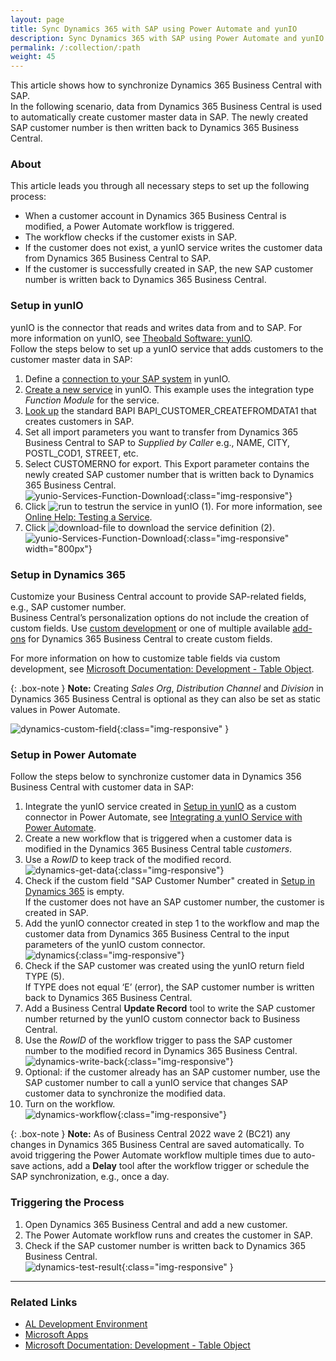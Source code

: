 ```yaml
---
layout: page
title: Sync Dynamics 365 with SAP using Power Automate and yunIO
description: Sync Dynamics 365 with SAP using Power Automate and yunIO
permalink: /:collection/:path
weight: 45
---
```


This article shows how to synchronize Dynamics 365 Business Central with SAP.<br>
In the following scenario, data from Dynamics 365 Business Central is used to automatically create customer master data in SAP. 
The newly created SAP customer number is then written back to Dynamics 365 Business Central.

### About
This article leads you through all necessary steps to set up the following process:
- When a customer account in Dynamics 365 Business Central is modified, a Power Automate workflow is triggered.
- The workflow checks if the customer exists in SAP.
- If the customer does not exist, a yunIO service writes the customer data from Dynamics 365 Business Central to SAP.
- If the customer is successfully created in SAP, the new SAP customer number is written back to Dynamics 365 Business Central.


### Setup in yunIO

yunIO is the connector that reads and writes data from and to SAP.
For more information on yunIO, see [Theobald Software: yunIO](https://theobald-software.com/en/yunio/).<br>
Follow the steps below to set up a yunIO service that adds customers to the customer master data in SAP:

1. Define a [connection to your SAP system](https://help.theobald-software.com/en/yunio/sap-connection) in yunIO. 
2. [Create a new service](https://help.theobald-software.com/en/yunio/getting-started#creating-a-service) in yunIO. 
This example uses the integration type *Function Module* for the service.
3. [Look up](https://help.theobald-software.com/en/yunio/bapis-and-function-modules#look-up-a-function-module--bapi) the standard BAPI BAPI_CUSTOMER_CREATEFROMDATA1 that creates customers in SAP. 
4. Set all import parameters you want to transfer from Dynamics 365 Business Central to SAP to *Supplied by Caller* e.g., NAME, CITY, POSTL_COD1, STREET, etc.<br>
5. Select CUSTOMERNO for export. This Export parameter contains the newly created SAP customer number that is written back to Dynamics 365 Business Central.<br>
![yunio-Services-Function-Download](/img/contents\yunio\yunio-bapi-createcustomer.png){:class="img-responsive"}
6. Click ![run](/img/contents/yunio/run-icon.png) to testrun the service in yunIO (1). For more information, see [Online Help: Testing a Service](https://help.theobald-software.com/en/yunio/run-services#testing-a-service).
7. Click ![download-file](/img/contents/yunio/download.png) to download the service definition (2).<br>
![yunio-Services-Function-Download](/img/contents/yunio/yunio-run-services-function-download.png){:class="img-responsive" width="800px"}

### Setup in Dynamics 365

Customize your Business Central account to provide SAP-related fields, e.g., SAP customer number.<br>
Business Central’s personalization options do not include the creation of custom fields. 
Use [custom development](https://learn.microsoft.com/en-us/dynamics365/business-central/dev-itpro/developer/devenv-reference-overview) or one of multiple available [add-ons](https://appsource.microsoft.com/en-us/marketplace/apps) for Dynamics 365 Business Central to create custom fields.

For more information on how to customize table fields via custom development, see [Microsoft Documentation: Development - Table Object](https://learn.microsoft.com/en-us/dynamics365/business-central/dev-itpro/developer/devenv-table-object).

{: .box-note }
**Note:** Creating *Sales Org*, *Distribution Channel* and *Division* in Dynamics 365 Business Central is optional as they can also be set as static values in Power Automate.

![dynamics-custom-field](/img/contents/yunio/dynamics-custom-field.png){:class="img-responsive" }


### Setup in Power Automate

Follow the steps below to synchronize customer data in Dynamics 356 Business Central with customer data in SAP:

1. Integrate the yunIO service created in [Setup in yunIO](#setup-in-yunio) as a custom connector in Power Automate, see [Integrating a yunIO Service with Power Automate](https://kb.theobald-software.com/yunio/integrating-a-yunio-service-with-power-automate#configuring-a-yunio-custom-connector-in-power-automate).
2. Create a new workflow that is triggered when a customer data is modified in the Dynamics 365 Business Central table *customers*.
3. Use a *RowID* to keep track of the modified record.<br>
![dynamics-get-data](/img/contents/yunio/dynamics-get-data.png){:class="img-responsive"}
4. Check if the custom field "SAP Customer Number" created in [Setup in Dynamics 365](#setup-in-dynamics-365) is empty. <br>
If the customer does not have an SAP customer number, the customer is created in SAP.
5. Add the yunIO connector created in step 1 to the workflow and map the customer data from Dynamics 365 Business Central to the input parameters of the yunIO custom connector.<br>
![dynamics](/img/contents/yunio/dynamics-create-customer.png){:class="img-responsive"}
6. Check if the SAP customer was created using the yunIO return field TYPE (5).<br>
If TYPE does not equal ‘E’ (error), the SAP customer number is written back to Dynamics 365 Business Central.
7. Add a Business Central **Update Record** tool to write the SAP customer number returned by the yunIO custom connector back to Business Central.
8. Use the *RowID* of the workflow trigger to pass the SAP customer number to the modified record in Dynamics 365 Business Central.<br>
![dynamics-write-back](/img/contents/yunio/dynamics-write-back.png){:class="img-responsive"}
9. Optional: if the customer already has an SAP customer number, use the SAP customer number to call a yunIO service that changes SAP customer data to synchronize the modified data.
10. Turn on the workflow.<br>
![dynamics-workflow](/img/contents/yunio/dynamics-workflow.png){:class="img-responsive"} 

{: .box-note }
**Note:** As of Business Central 2022 wave 2 (BC21) any changes in Dynamics 365 Business Central are saved automatically.
To avoid triggering the Power Automate workflow multiple times due to auto-save actions, add a **Delay** tool after the workflow trigger or schedule the SAP synchronization, e.g., once a day.

### Triggering the Process

1. Open Dynamics 365 Business Central and add a new customer.
2. The Power Automate workflow runs and creates the customer in SAP.
3. Check if the SAP customer number is written back to Dynamics 365 Business Central.<br>
![dynamics-test-result](/img/contents/yunio/dynamics-test-result.png){:class="img-responsive" }

***
### Related Links
- [AL Development Environment](https://learn.microsoft.com/en-us/dynamics365/business-central/dev-itpro/developer/devenv-reference-overview) 
- [Microsoft Apps](https://appsource.microsoft.com/en-us/marketplace/apps) 
- [Microsoft Documentation: Development - Table Object](https://learn.microsoft.com/en-us/dynamics365/business-central/dev-itpro/developer/devenv-table-object)
